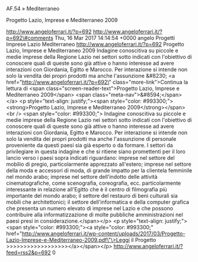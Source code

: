 AF.54 » Mediterraneo

Progetto Lazio, Imprese e Mediterraneo 2009

http://www.angeloferrari.it/?p=692 http://www.angeloferrari.it/?p=692\#comments Thu, 16 Mar 2017 14:14:54 +0000 angelo Progetti Imprese Lazio Mediterraneo http://www.angeloferrari.it/?p=692 Progetto Lazio, Imprese e Mediterraneo 2009 Indagine conoscitiva su piccole e medie imprese della Regione Lazio nei settori sotto indicati con l'obiettivo di conoscere quali di queste sono già attive o hanno interesse ad avere interazioni con Giordania, Egitto e Marocco. Per interazione si intende non solo la vendita dei propri prodotti ma anche l'assunzione &\#8230; \<a href=\"http://www.angeloferrari.it/?p=692\" class=\"more-link\"\>Continua la lettura di \<span class=\"screen-reader-text\"\>Progetto Lazio, Imprese e Mediterraneo 2009\</span\> \<span class=\"meta-nav\"\>&\#8594;\</span\>\</a\> \<p style=\"text-align: justify;\"\>\<span style=\"color: \#993300;\"\>\<strong\>Progetto Lazio, Imprese e Mediterraneo 2009\</strong\>\</span\>\<br /\> \<span style=\"color: \#993300;\"\> Indagine conoscitiva su piccole e medie imprese della Regione Lazio nei settori sotto indicati con l'obiettivo di conoscere quali di queste sono già attive o hanno interesse ad avere interazioni con Giordania, Egitto e Marocco. Per interazione si intende non solo la vendita dei propri prodotti ma anche l'assunzione di personale proveniente da questi paesi sia già esperto o da formare. I settori da privilegiare in questa indagine e che si ritiene siano promettenti per il loro lancio verso i paesi  sopra indicati riguardano: imprese nel settore del mobilio di pregio, particolarmente apprezzato all'estero; imprese nel settore della moda e accessori di moda, di grande impatto per la clientela femminile nel mondo arabo; imprese nel settore dell'indotto delle attività cinematografiche, come scenografia, coreografia, ecc. particolarmente interessante in relazione all'Egitto che è il centro di filmografia più importante del mondo arabo; il settore del restauro di beni culturali sia mobili che architettonici; il settore dell'informatica e della computer grafica che presenta un numero elevato  di imprese nel Lazio e che possono contribuire alla informatizzazione di molte pubbliche amministrazioni nel paesi presi in considerazione.\</span\>\</p\> \<p style=\"text-align: justify;\"\>\<span style=\"color: \#993300;\"\>\<a style=\"color: \#993300;\" href=\"http://www.angeloferrari.it/wp-content/uploads/2017/03/Progetto-Lazio-Imprese-e-Mediterraneo-2009.pdf\"\>Leggi il Progetto &gt;&gt;&gt;&gt;&gt;&gt;&gt;&gt;&gt;&gt;&gt;&gt;&gt;&gt;&gt;&gt;&gt;&gt;\</a\>\</span\>\</p\> http://www.angeloferrari.it/?feed=rss2&p=692 0

